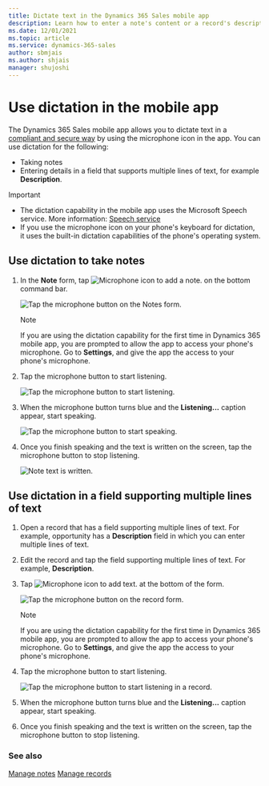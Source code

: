```yaml
---
title: Dictate text in the Dynamics 365 Sales mobile app
description: Learn how to enter a note's content or a record's description by using dictation in the Dynamics 365 Sales mobile app.
ms.date: 12/01/2021
ms.topic: article
ms.service: dynamics-365-sales
author: sbmjais
ms.author: shjais
manager: shujoshi
---
```


# Use dictation in the mobile app

The Dynamics 365 Sales mobile app allows you to dictate text in a [compliant and secure way](/legal/cognitive-services/speech-service/speech-to-text/data-privacy-security) by using the microphone icon in the app. You can use dictation for the following:

- Taking notes
- Entering details in a field that supports multiple lines of text, for example **Description**.

> [!IMPORTANT]
> - The dictation capability in the mobile app uses the Microsoft Speech service. More information: [Speech service](/azure/cognitive-services/speech-service/)
> - If you use the microphone icon on your phone's keyboard for dictation, it uses the built-in dictation capabilities of the phone's operating system.

## Use dictation to take notes

1. In the **Note** form, tap ![Microphone icon to add a note.](media/mic-icon-note.png "Microphone icon to add a note") on the bottom command bar.

    ![Tap the microphone button on the Notes form.](media/note-mic.png "Tap the microphone button on the Notes form")

    > [!NOTE]
    > If you are using the dictation capability for the first time in Dynamics 365 mobile app, you are prompted to allow the app to access your phone's microphone. Go to **Settings**, and give the app the access to your phone's microphone.

2. Tap the microphone button to start listening.

    ![Tap the microphone button to start listening.](media/mic-to-listen.png "Tap the microphone button to start listening")

3. When the microphone button turns blue and the **Listening...** caption appear, start speaking.

    ![Tap the microphone button to start speaking.](media/mic-to-speak.png "Tap the microphone button to start speaking")

4. Once you finish speaking and the text is written on the screen, tap the microphone button to stop listening. 

    ![Note text is written.](media/note-text-speech.png "Note text is written")

## Use dictation in a field supporting multiple lines of text

1. Open a record that has a field supporting multiple lines of text. For example, opportunity has a **Description** field in which you can enter multiple lines of text.

2. Edit the record and tap the field supporting multiple lines of text. For example, **Description**.

3. Tap ![Microphone icon to add text.](media/mic-icon-note.png "Microphone icon to add text") at the bottom of the form.

    ![Tap the microphone button on the record form.](media/record-form-mic.png "Tap the microphone button on the record form")

    > [!NOTE]
    > If you are using the dictation capability for the first time in Dynamics 365 mobile app, you are prompted to allow the app to access your phone's microphone. Go to **Settings**, and give the app the access to your phone's microphone.

4. Tap the microphone button to start listening.

    ![Tap the microphone button to start listening in a record.](media/mic-to-listen-record.png "Tap the microphone button to start listening in a record")

5. When the microphone button turns blue and the **Listening...** caption appear, start speaking.

6. Once you finish speaking and the text is written on the screen, tap the microphone button to stop listening. 

### See also

[Manage notes](view-edit-add-note.md)
[Manage records](open-record.md)

